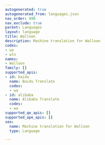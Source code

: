 ```yaml
---
autogenerated: true
autogenerated_from: languages.json
nav_order: 998
nav_exclude: true
parent: Languages
layout: language
title: Walloon
description: Machine translation for Walloon
codes:
- wa
- wln
names:
- Walloon
family: []
supported_apis:
- id: baidu
  name: Baidu Translate
  codes:
  - wa
- id: alibaba
  name: Alibaba Translate
  codes:
  - wa
supported_qe_apis: []
supported_ape_apis: []
seo:
  name: Machine translation for Walloon
  type: Language

---
```



